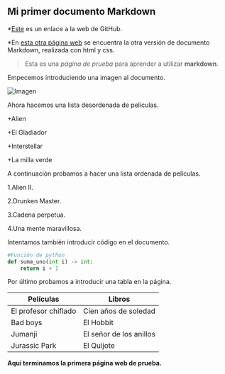 ## Mi primer documento Markdown

*[Este](https://github.com) es un enlace a la web de GitHub.

*En [esta otra página web](https://guilleatm.github.io/demo-web/) se encuentra la otra versión de documento Markdown, realizada con html y css.

>Esta es una *página de prueba* para aprender a utilizar **markdown**.

Empecemos introduciendo una imagen al documento.

![Imagen](https://guilleatm.github.io/demo-web/assets/img/my-profile-img.jpg)

Ahora hacemos una lista desordenada de películas.

+Alien

+El Gladiador

+Interstellar

+La milla verde

A continuación probamos a hacer una lista ordenada de películas.

1.Alien II.

2.Drunken Master.

3.Cadena perpetua.

4.Una mente maravillosa.

Intentamos también introducir código en el documento.

```python
#Función de python
def suma_uno(int i) -> int:
    return i + 1
```

Por último probamos a introducir una tabla en la página.

| Películas              | Libros                  |
|------------------------|-------------------------|
| El profesor chiflado   | Cien años de soledad    |
| Bad boys               | El Hobbit               |
| Jumanji                | El señor de los anillos |
| Jurassic Park          | El Quijote              |

**Aquí terminamos la primera página web de prueba.**


